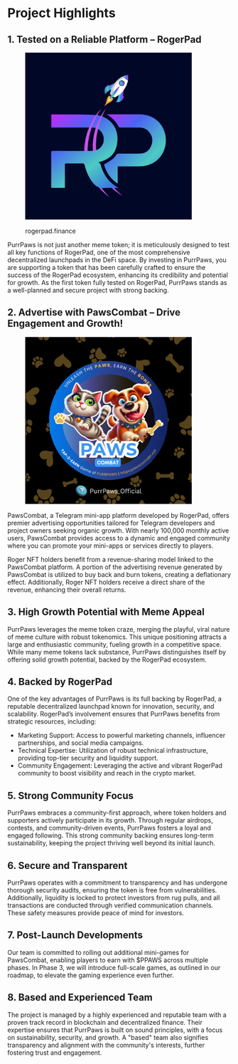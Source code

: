# Project Highlights

## 1. Tested on a Reliable Platform – **RogerPad**

<figure><img src="../../../../.gitbook/assets/V2.png" alt="" width="375"><figcaption><p>rogerpad.finance</p></figcaption></figure>

PurrPaws is not just another meme token; it is meticulously designed to test all key functions of RogerPad, one of the most comprehensive decentralized launchpads in the DeFi space. By investing in PurrPaws, you are supporting a token that has been carefully crafted to ensure the success of the RogerPad ecosystem, enhancing its credibility and potential for growth. As the first token fully tested on RogerPad, PurrPaws stands as a well-planned and secure project with strong backing.

## 2. Advertise with PawsCombat – Drive Engagement and Growth!

<figure><img src="../../../../.gitbook/assets/NEW PWAS LOGO.png" alt="" width="375"><figcaption></figcaption></figure>

PawsCombat, a Telegram mini-app platform developed by RogerPad, offers premier advertising opportunities tailored for Telegram developers and project owners seeking organic growth. With nearly 100,000 monthly active users, PawsCombat provides access to a dynamic and engaged community where you can promote your mini-apps or services directly to players.

Roger NFT holders benefit from a revenue-sharing model linked to the PawsCombat platform. A portion of the advertising revenue generated by PawsCombat is utilized to buy back and burn tokens, creating a deflationary effect. Additionally, Roger NFT holders receive a direct share of the revenue, enhancing their overall returns.

## 3. High Growth Potential with Meme Appeal

PurrPaws leverages the meme token craze, merging the playful, viral nature of meme culture with robust tokenomics. This unique positioning attracts a large and enthusiastic community, fueling growth in a competitive space. While many meme tokens lack substance, PurrPaws distinguishes itself by offering solid growth potential, backed by the RogerPad ecosystem.

## 4. Backed by RogerPad

One of the key advantages of PurrPaws is its full backing by RogerPad, a reputable decentralized launchpad known for innovation, security, and scalability. RogerPad’s involvement ensures that PurrPaws benefits from strategic resources, including:

* Marketing Support: Access to powerful marketing channels, influencer partnerships, and social media campaigns.
* Technical Expertise: Utilization of robust technical infrastructure, providing top-tier security and liquidity support.
* Community Engagement: Leveraging the active and vibrant RogerPad community to boost visibility and reach in the crypto market.

## 5. Strong Community Focus

PurrPaws embraces a community-first approach, where token holders and supporters actively participate in its growth. Through regular airdrops, contests, and community-driven events, PurrPaws fosters a loyal and engaged following. This strong community backing ensures long-term sustainability, keeping the project thriving well beyond its initial launch.

## 6. Secure and Transparent

PurrPaws operates with a commitment to transparency and has undergone thorough security audits, ensuring the token is free from vulnerabilities. Additionally, liquidity is locked to protect investors from rug pulls, and all transactions are conducted through verified communication channels. These safety measures provide peace of mind for investors.

## 7. Post-Launch Developments

Our team is committed to rolling out additional mini-games for PawsCombat, enabling players to earn with $PPAWS across multiple phases. In Phase 3, we will introduce full-scale games, as outlined in our roadmap, to elevate the gaming experience even further.

## 8. Based and Experienced Team

The project is managed by a highly experienced and reputable team with a proven track record in blockchain and decentralized finance. Their expertise ensures that PurrPaws is built on sound principles, with a focus on sustainability, security, and growth. A "based" team also signifies transparency and alignment with the community's interests, further fostering trust and engagement.
